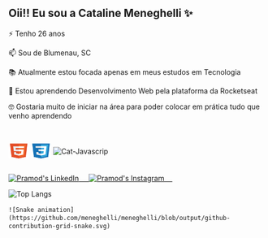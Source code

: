 ## Oii!! Eu sou a Cataline Meneghelli ✨
<div>
<p>
  ⚡ Tenho 26 anos 
</p> 
  
<p>
  📫 Sou de Blumenau, SC  
</p>

<p>
  📚 Atualmente estou focada apenas em meus estudos em Tecnologia
</p>

<p>
  🚀 Estou aprendendo Desenvolvimento Web pela plataforma da Rocketseat
</p>

<p>
  🤓 Gostaria muito de iniciar na área para poder colocar em prática tudo que venho aprendendo
 </p>


##

<div style="display: inline_block"><br>
  <img align="center" alt="Cat-HTML" height="30" width="40" src="https://raw.githubusercontent.com/devicons/devicon/master/icons/html5/html5-original.svg">
  <img align="center" alt="Cat-CSS" height="30" width="40" src="https://raw.githubusercontent.com/devicons/devicon/master/icons/css3/css3-original.svg">
  <img align="center" alt="Cat-Javascrip" height="30" width="40" src="https://cdn.jsdelivr.net/gh/devicons/devicon/icons/javascript/javascript-plain.svg">
 </div>
  
##



<p align="start">
 <a href="https://www.linkedin.com/in/cataline-meneghelli-93340a1bb/" target="blank">
  <img align="start" alt="Pramod's LinkedIn" width="30px" src="https://www.vectorlogo.zone/logos/linkedin/linkedin-icon.svg" /> &nbsp; &nbsp;
 </a>
 <a href="https://www.instagram.com/cataline_meneghelli/" target="blank">
  <img align="start" alt="Pramod's Instagram" width="30px" src="https://www.vectorlogo.zone/logos/instagram/instagram-icon.svg" /> &nbsp; &nbsp;
 </a>

  ![Top Langs](https://github-readme-stats.vercel.app/api/top-langs/?username=meneghelli&hide=TeX&layout=compact)
  
    ![Snake animation](https://github.com/meneghelli/meneghelli/blob/output/github-contribution-grid-snake.svg)

 

 


